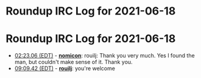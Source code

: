 # Roundup IRC Log for 2021-06-18 #
# Roundup IRC Log for 2021-06-18
* <a href="#02:23.06" id="02:23.06">02:23.06 (EDT)</a> - __[nomicon](https://github.com/nomicon)__: rouilj: Thank you very much. Yes I found the man, but couldn't make sense of it. Thank you.
* <a href="#09:09.42" id="09:09.42">09:09.42 (EDT)</a> - __[rouilj](https://github.com/rouilj)__: you're welcome
